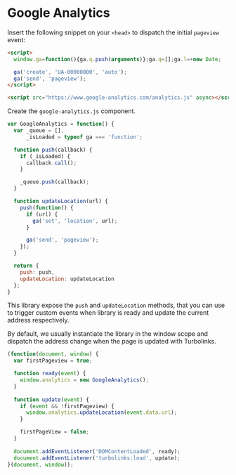# Google Analytics

Insert the following snippet on your `<head>` to dispatch the initial `pageview` event:

``` html
<script>
  window.ga=function(){ga.q.push(arguments)};ga.q=[];ga.l=+new Date;

  ga('create', 'UA-00000000', 'auto');
  ga('send', 'pageview');
</script>

<script src="https://www.google-analytics.com/analytics.js" async></script>
```

Create the `google-analytics.js` component.

``` js
var GoogleAnalytics = function() {
  var _queue = [],
      _isLoaded = typeof ga === 'function';

  function push(callback) {
    if (_isLoaded) {
      callback.call();
    }

    _queue.push(callback);
  }

  function updateLocation(url) {
    push(function() {
      if (url) {
        ga('set', 'location', url);
      }

      ga('send', 'pageview');
    });
  }

  return {
    push: push,
    updateLocation: updateLocation
  };
}
```

This library expose the `push` and `updateLocation` methods, that you can use to trigger custom events when library is ready and update the current address respectively.

By default, we usually instantiate the library in the window scope and dispatch the address change when the page is updated with Turbolinks.

``` js
(function(document, window) {
  var firstPageview = true;

  function ready(event) {
    window.analytics = new GoogleAnalytics();
  }
  
  function update(event) {
    if (event && !firstPageview) {
      window.analytics.updateLocation(event.data.url);
    }

    firstPageView = false;
  }
  
  document.addEventListener('DOMContentLoaded', ready);
  document.addEventListener('turbolinks:load', update);
}(document, window));
```
